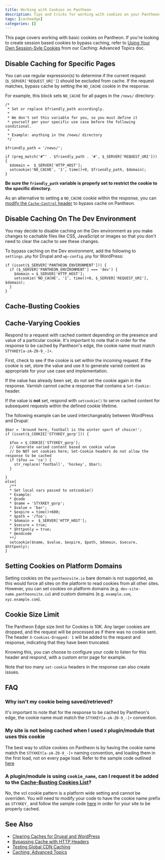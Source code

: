 ```yaml
---
title: Working with Cookies on Pantheon
description: Tips and tricks for working with cookies on your Pantheon Drupal and WordPress sites.
tags: [cacheedge]
categories: []
---
```


This page covers working with basic cookies on Pantheon. If you're looking to create session based cookies to bypass caching, refer to [Using Your Own Session-Syle Cookies](/caching-advanced-topics/#using-your-own-session-style-cookies) from our Caching: Advanced Topics doc.

## Disable Caching for Specific Pages
You can use regular expression(s) to determine if the current request (`$_SERVER['REQUEST_URI']`) should be excluded from cache. If the request matches, bypass cache by setting the `NO_CACHE` cookie in the response.

For example, this block sets `NO_CACHE` for all pages in the `/news/` directory:


```
/*
 * Set or replace $friendly_path accordingly.
 *
 * We don't set this variable for you, so you must define it
 * yourself per your specific use case before the following conditional.
 *
 * Example: anything in the /news/ directory
 */

$friendly_path = '/news/';

if (preg_match('#^' . $friendly_path . '#', $_SERVER['REQUEST_URI'])) {
  $domain =  $_SERVER['HTTP_HOST'];
  setcookie('NO_CACHE', '1', time()+0, $friendly_path, $domain);
}
```


**Be sure the `friendly_path` variable is properly set to restrict the cookie to the specific directory.**


As an alternative to setting a `NO_CACHE` cookie within the response, you can [modify the `Cache-Control` header](/cache-control) to bypass cache on Pantheon.

## Disable Caching On The Dev Environment

You may decide to disable caching on the Dev environment as you make changes to cachable files like CSS, JavaScript or images so that you don't need to clear the cache to see these changes.

To bypass caching on the Dev environment, add the following to `settings.php` for Drupal and `wp-config.php` for WordPress:

```
if (isset($_SERVER['PANTHEON_ENVIRONMENT'])) {
  if ($_SERVER['PANTHEON_ENVIRONMENT'] === 'dev') {
    $domain = $_SERVER['HTTP_HOST'];
    setcookie('NO_CACHE', '1', time()+0, $_SERVER['REQUEST_URI'], $domain);
  }
}
```

## Cache-Busting Cookies

<Partial file="cache-busting.md" />

## Cache-Varying Cookies
Respond to a request with cached content depending on the presence and value of a particular cookie. It's important to note that in order for the response to be cached by Pantheon's edge, the cookie name must match `STYXKEY[a-zA-Z0-9_-]+`.

First, check to see if the cookie is set within the incoming request. If the cookie is set, store the value and use it to generate varied content as appropriate for your use case and implementation.

<Alert title="Note" type="info">

If the value has already been set, do not set the cookie again in the response. Varnish cannot cache a response that contains a `Set-Cookie:` header.

</Alert>

If the value is **not** set, respond with `setcookie()` to serve cached content for subsequent requests within the defined cookie lifetime.

The following example can be used interchangeably between WordPress and Drupal:
```
$bar = 'Around here, football is the winter sport of choice!';
if (isset($_COOKIE['STYXKEY_gorp'])) {

  $foo = $_COOKIE['STYXKEY_gorp'];
  // Generate varied content based on cookie value
  // Do NOT set cookies here; Set-Cookie headers do not allow the response to be cached
  if ($foo == 'ca') {
    str_replace('football', 'hockey', $bar);
  }

}
else{
  /**
  * Set local vars passed to setcookie()
  * Example:
  * @code
  * $name = 'STYXKEY_gorp';
  * $value = 'bar';
  * $expire = time()+600;
  * $path = '/foo';
  * $domain =  $_SERVER['HTTP_HOST'];
  * $secure = true;
  * $httponly = true;
  * @endcode
  **/
  setcookie($name, $value, $expire, $path, $domain, $secure, $httponly);
}
```

## Setting Cookies on Platform Domains
Setting cookies on the `pantheonsite.io` bare domain is not supported, as this would force all sites on the platform to read cookies from all other sites. However, you can set cookies on platform domains (e.g. `dev-site-name.pantheonsite.io`) and custom domains (e.g. `example.com`, `xyz.example.com`).

## Cookie Size Limit
The Pantheon Edge size limit for Cookies is 10K. Any larger cookies are dropped, and the request will be processed as if there was no cookie sent. The header `X-Cookies-Dropped: 1` will be added to the request and response, indicating that they have been truncated.

Knowing this, you can choose to configure your code to listen for this header and respond, with a custom error page for example.

Note that too many `set-cookie` headers in the response can also create issues.

## FAQ

### Why isn't my cookie being saved/retrieved?
It's important to note that for the response to be cached by Pantheon's edge, the cookie name must match the `STYXKEY[a-zA-Z0-9_-]+` convention.

### My site is not being cached when I used `X` plugin/module that uses this cookie
The best way to utilize cookies on Pantheon is by having the cookie name match the `STYXKEY[a-zA-Z0-9_-]+` naming convention, and loading them in the first load, not on every page load. Refer to the sample code outlined [here](#cache-varying-cookies)

### A plugin/module is using `cookie_name`, can I request it be added to the [Cache-Busting Cookies List](/cookies/#cache-busting-cookies)?
No, the vcl cookie pattern is a platform wide setting and cannot be overriden. You will need to modify your code to have the cookie name prefix as `STYXKEY_` and follow the sample code [here](#cache-varying-cookies) in order for your site to be properly cached.

## See Also
* [Clearing Caches for Drupal and WordPress](/clear-caches/)
* [Bypassing Cache with HTTP Headers](/cache-control)
* [Testing Global CDN Caching](/test-global-cdn-caching/)
* [Caching: Advanced Topics](/caching-advanced-topics/)
